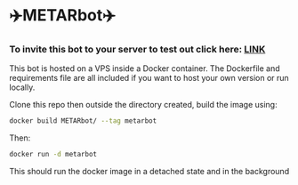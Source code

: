 <h1>✈️METARbot✈️</h1>

<h3>To invite this bot to your server to test out click here: <a href=https://discord.com/oauth2/authorize?client_id=929045807842361404&permissions=3072&scope=bot>LINK</a></h3>

This bot is hosted on a VPS inside a Docker container. The Dockerfile and requirements file are all included if you want to host your own version or run locally.

Clone this repo then outside the directory created, build the image using: 
```bash
docker build METARbot/ --tag metarbot
```

Then:
```bash
docker run -d metarbot
```
This should run the docker image in a detached state and in the background
